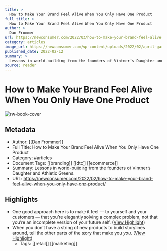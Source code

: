 ```yaml
---
title: >
  How to Make Your Brand Feel Alive When You Only Have One Product
full_title: >
  How to Make Your Brand Feel Alive When You Only Have One Product
author: >
  Dan Frommer
url: https://newconsumer.com/2022/02/how-to-make-your-brand-feel-alive-when-you-only-have-one-product/
category: articles
image_url: https://newconsumer.com/wp-content/uploads/2022/02/april-gargiulo-vintners-daughter-1200x675.jpeg
published_date: 2022-02-12
summary: >
  Lessons in world-building from the founders of Vintner’s Daughter and Athletic Greens. 
source: reader
---
```

# How to Make Your Brand Feel Alive When You Only Have One Product

![rw-book-cover](https://newconsumer.com/wp-content/uploads/2022/02/april-gargiulo-vintners-daughter-1200x675.jpeg)

## Metadata
- Author: [[Dan Frommer]]
- Full Title: How to Make Your Brand Feel Alive When You Only Have One Product
- Category: #articles
- Document Tags: [[branding]] [[dtc]] [[ecommerce]] 
- Summary: Lessons in world-building from the founders of Vintner’s Daughter and Athletic Greens. 
- URL: https://newconsumer.com/2022/02/how-to-make-your-brand-feel-alive-when-you-only-have-one-product/

## Highlights
- One good approach here is to make it feel — to yourself and your customers — that you’re elegantly solving a complex problem, not that you’re an incomplete version of your future self. ([View Highlight](https://read.readwise.io/read/01h9n3qwy1hajb2egevwyn68m2))
- When you don’t have a string of new products to build storylines around, tell the other parts of the story that make you *you*. ([View Highlight](https://read.readwise.io/read/01h9n3rypqvq6sy1wdd0r435yy))
    - Tags: [[retail]] [[marketing]] 


